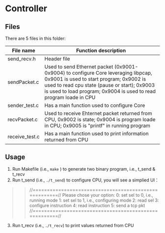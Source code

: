 # Controller
## Files
There are 5 files in this folder:

| File name   | Function description |
|-------------|----------------------|
| send_recv.h | Header file          |
| sendPacket.c|Used to send Ethernet packet (0x9001-0x9004) to configure Core leveraging libpcap, 0x9001 is used to start program; 0x9002 is used to read cpu state (pause or start); 0x9003 is used to load program; 0x9004 is used to read program loade in CPU |
|sender_test.c| Has a main function used to configure Core          |
|recvPacket.c | Used to receive Ehternet packet returned from CPU, 0x9002 is state; 0x9004 is program loade in CPU; 0x9005 is "printf" in running program          |
|receive_test.c| Has a main function used to print information returned from CPU          |

## Usage
1) Run Makefile (i.e., `make` ) to generate two binary program, i.e., t_send & t_recv
2) Run t_send (i.e., `./t_send`) to configure CPU, you will see a simplied UI：
  >>//======================================================//
  >>  Please chose your option:
  >>	0:	set sel to 0, i.e., running mode
  >>	1:	set sel to 1, i.e., configuring mode
  >>	2:	read sel
  >>	3:	configure instruction
  >>	4:	read instruction
  >>	5:	send a tcp pkt
  >>//======================================================//
3) Run t_recv (i.e., `./t_recv`) to print values returned from CPU
